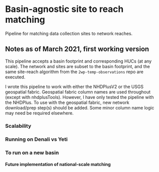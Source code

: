 # Basin-agnostic site to reach matching

Pipeline for matching data collection sites to network reaches.  


## Notes as of March 2021, first working version

This pipeline accepts a basin footprint and corresponding HUCs (at any scale).  The network and sites are subset to the basin footprint, and the same site-reach algorithm from the `2wp-temp-observations` repo are executed.  

I wrote this pipeline to work with either the NHDPlusV2 or the USGS geospatial fabric.  Geospatial fabric column names are used throughout (except with nhdplusTools).  However, I have only tested the pipeline with the NHDPlus.  To use with the geospatial fabric, new network download/prep step(s) should be added.  Some minor column name logic may need be required elsewhere.  

### Scalability

### Running on Denali vs Yeti

### To run on a new basin


#### Future implementation of national-scale matching

